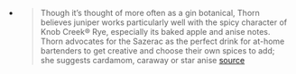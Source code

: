 -
  > Though it’s thought of more often as a gin botanical, Thorn believes juniper works particularly well with the spicy character of Knob Creek® Rye, especially its baked apple and anise notes. Thorn advocates for the Sazerac as the perfect drink for at-home bartenders to get creative and choose their own spices to add; she suggests cardamom, caraway or star anise
  [source]()